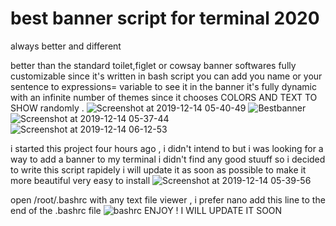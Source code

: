 # best banner script for terminal 2020
always better and different

better than the standard toilet,figlet or cowsay banner softwares
fully customizable since it's written in bash script
you can add you name or your sentence to expressions= variable to see it in the banner
it's fully dynamic with an infinite number of themes since it chooses COLORS AND TEXT TO SHOW randomly .
![Screenshot at 2019-12-14 05-40-49](https://user-images.githubusercontent.com/29919378/70843747-ea3b2280-1e37-11ea-8fae-216c88f08111.png)
![Bestbanner](https://user-images.githubusercontent.com/29919378/70843785-66356a80-1e38-11ea-81c6-9411d291003d.png)
![Screenshot at 2019-12-14 05-37-44](https://user-images.githubusercontent.com/29919378/70843799-9d0b8080-1e38-11ea-8872-f2f074a0e7f5.png)
![Screenshot at 2019-12-14 06-12-53](https://user-images.githubusercontent.com/29919378/70843839-cf1ce280-1e38-11ea-8278-0b299ce7c1e7.png)

i started this project four hours ago , i didn't intend to but i was looking for a way to add a banner to my terminal i didn't find any good stuuff so i decided to write this script rapidely
i will update it as soon as possible to make it more beautiful 
very easy to install 
![Screenshot at 2019-12-14 05-39-56](https://user-images.githubusercontent.com/29919378/70843863-1d31e600-1e39-11ea-9552-25453b9f3ac6.png)

open /root/.bashrc with any text file viewer , i prefer nano
add this line to the end of the .bashrc file
![bashrc](https://user-images.githubusercontent.com/29919378/70843873-376bc400-1e39-11ea-9d37-36dc9670c5b7.png)
ENJOY ! I WILL UPDATE IT SOON 
